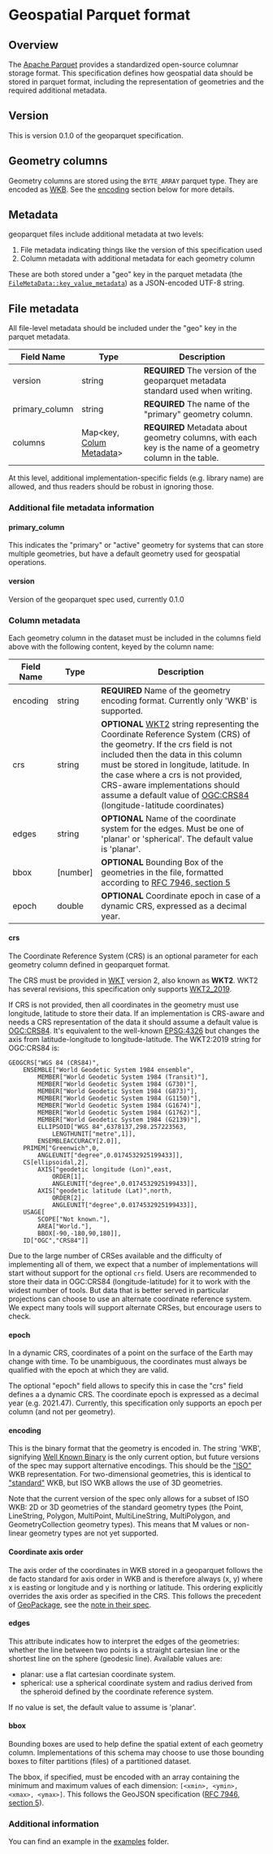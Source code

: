 # Geospatial Parquet format

## Overview

The [Apache Parquet][parquet] provides a standardized open-source columnar storage format. This specification defines how geospatial data
should be stored in parquet format, including the representation of geometries and the required additional metadata.

## Version

This is version 0.1.0 of the geoparquet specification.

## Geometry columns

Geometry columns are stored using the `BYTE_ARRAY` parquet type. They are encoded as [WKB](https://en.wikipedia.org/wiki/Well-known_text_representation_of_geometry#Well-known_binary).
See the [encoding](#encoding) section below for more details.

## Metadata

geoparquet files include additional metadata at two levels:

1. File metadata indicating things like the version of this specification used
2. Column metadata with additional metadata for each geometry column

These are both stored under a "geo" key in the parquet metadata (the [`FileMetaData::key_value_metadata`](https://github.com/apache/parquet-format#metadata)) as a JSON-encoded UTF-8 string.

## File metadata

All file-level metadata should be included under the "geo" key in the parquet metadata.

|     Field Name     |  Type  |                             Description                              |
| ------------------ | ------ | -------------------------------------------------------------------- |
| version     		 | string | **REQUIRED** The version of the geoparquet metadata standard used when writing.   |
| primary_column     | string | **REQUIRED** The name of the "primary" geometry column.                |
| columns            | Map<key, [Colum Metadata](#column-metadata)> | **REQUIRED** Metadata about geometry columns, with each key is the name of a geometry column in the table. |

At this level, additional implementation-specific fields (e.g. library name) are allowed, and thus readers should be robust in ignoring those.

### Additional file metadata information

#### primary_column

This indicates the "primary" or "active" geometry for systems that can store multiple geometries,
but have a default geometry used for geospatial operations.

#### version

Version of the geoparquet spec used, currently 0.1.0

### Column metadata

Each geometry column in the dataset must be included in the columns field above with the following content, keyed by the column name:

| Field Name |                               Type                                      |                                                                   Description                                                                     |
| ---------- | ----------------------------------------------------------------------- | ------------------------------------------------------------------------------------------------------------------------------------------------- |
| encoding | string | **REQUIRED** Name of the geometry encoding format. Currently only 'WKB' is supported. |
| crs       | string   | **OPTIONAL** [WKT2](https://docs.opengeospatial.org/is/18-010r7/18-010r7.html) string representing the Coordinate Reference System (CRS) of the geometry. If the crs field is not included then the data in this column must be stored in longitude, latitude. In the case where a crs is not provided, CRS-aware implementations should assume a default value of [OGC:CRS84](https://www.opengis.net/def/crs/OGC/1.3/CRS84) (longitude-latitude coordinates) |
| edges | string | **OPTIONAL** Name of the coordinate system for the edges. Must be one of 'planar' or 'spherical'. The default value is 'planar'.  |
| bbox   | \[number] | **OPTIONAL** Bounding Box of the geometries in the file, formatted according to [RFC 7946, section 5](https://tools.ietf.org/html/rfc7946#section-5) |
| epoch    | double | **OPTIONAL** Coordinate epoch in case of a dynamic CRS, expressed as a decimal year.  |


#### crs

The Coordinate Reference System (CRS) is an optional parameter for each geometry column defined in geoparquet format. 

The CRS must be provided in [WKT](https://en.wikipedia.org/wiki/Well-known_text_representation_of_coordinate_reference_systems) version 2, also known as **WKT2**. WKT2 has several revisions, this specification only supports [WKT2_2019](https://docs.opengeospatial.org/is/18-010r7/18-010r7.html).

If CRS is not provided, then all coordinates in the geometry must use longitude, latitude to store their data.
If an implementation is CRS-aware and needs a CRS representation of the data it should assume a default value is [OGC:CRS84](https://www.opengis.net/def/crs/OGC/1.3/CRS84). It's equivalent to the well-known [EPSG:4326](https://epsg.org/crs_4326/WGS-84.html) but changes the axis from latitude-longitude to longitude-latitude. The WKT2:2019 string for OGC:CRS84 is:

```
GEOGCRS["WGS 84 (CRS84)",
    ENSEMBLE["World Geodetic System 1984 ensemble",
        MEMBER["World Geodetic System 1984 (Transit)"],
        MEMBER["World Geodetic System 1984 (G730)"],
        MEMBER["World Geodetic System 1984 (G873)"],
        MEMBER["World Geodetic System 1984 (G1150)"],
        MEMBER["World Geodetic System 1984 (G1674)"],
        MEMBER["World Geodetic System 1984 (G1762)"],
        MEMBER["World Geodetic System 1984 (G2139)"],
        ELLIPSOID["WGS 84",6378137,298.257223563,
            LENGTHUNIT["metre",1]],
        ENSEMBLEACCURACY[2.0]],
    PRIMEM["Greenwich",0,
        ANGLEUNIT["degree",0.0174532925199433]],
    CS[ellipsoidal,2],
        AXIS["geodetic longitude (Lon)",east,
            ORDER[1],
            ANGLEUNIT["degree",0.0174532925199433]],
        AXIS["geodetic latitude (Lat)",north,
            ORDER[2],
            ANGLEUNIT["degree",0.0174532925199433]],
    USAGE[
        SCOPE["Not known."],
        AREA["World."],
        BBOX[-90,-180,90,180]],
    ID["OGC","CRS84"]]
```

Due to the large number of CRSes available and the difficulty of implementing all of them, we expect that a number of implementations will start without support for the optional `crs` field. 
Users are recommended to store their data in OGC:CRS84 (longitude-latitude) for it to work with the widest number of tools. But data that is better served in particular projections can choose to use an alternate coordinate reference system. We expect many tools will support alternate CRSes, but encourage users to check.

#### epoch

In a dynamic CRS, coordinates of a point on the surface of the Earth may
change with time. To be unambiguous, the coordinates must always be qualified
with the epoch at which they are valid.

The optional "epoch" field allows to specify this in case the "crs" field
defines a a dynamic CRS. The coordinate epoch is expressed as a decimal year
(e.g. 2021.47). Currently, this specification only supports an epoch per
column (and not per geometry).

#### encoding

This is the binary format that the geometry is encoded in.
The string 'WKB', signifying [Well Known Binary](https://en.wikipedia.org/wiki/Well-known_text_representation_of_geometry#Well-known_binary) is the only current option, but future versions
of the spec may support alternative encodings. This should be the ["ISO"](https://libgeos.org/specifications/wkb/#iso-wkb) WKB representation. For two-dimensional geometries, this is identical to ["standard"](https://libgeos.org/specifications/wkb/#standard-wkb) WKB, but ISO WKB allows the use of 3D geometries.

Note that the current version of the spec only allows for a subset of ISO WKB: 2D or 3D geometries of the standard geometry types (the Point, LineString, Polygon, MultiPoint, MultiLineString, MultiPolygon, and GeometryCollection geometry types). This means that M values or non-linear geometry types are not yet supported.

#### Coordinate axis order

The axis order of the coordinates in WKB stored in a geoparquet follows the de facto standard for axis order in WKB and is therefore always 
(x, y) where x is easting or longitude and y is northing or latitude. This ordering explicitly overrides the axis order as specified in the CRS. 
This follows the precedent of [GeoPackage](https://geopackage.org), see the [note in their spec](https://www.geopackage.org/spec130/#gpb_spec). 

#### edges

This attribute indicates how to interpret the edges of the geometries: whether the line between two points is a straight cartesian line or the shortest line on the sphere (geodesic line). Available values are:
- planar: use a flat cartesian coordinate system.
- spherical: use a spherical coordinate system and radius derived from the spheroid defined by the coordinate reference system.

If no value is set, the default value to assume is 'planar'.

#### bbox

Bounding boxes are used to help define the spatial extent of each geometry column.
Implementations of this schema may choose to use those bounding boxes to filter
partitions (files) of a partitioned dataset.

The bbox, if specified, must be encoded with an array containing the minimum
and maximum values of each dimension: `[<xmin>, <ymin>, <xmax>, <ymax>]`.
This follows the GeoJSON specification ([RFC 7946, section 5](https://tools.ietf.org/html/rfc7946#section-5)).

### Additional information

You can find an example in the [examples](../examples/) folder.

[parquet]: https://parquet.apache.org/
